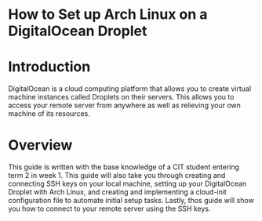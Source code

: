 # How to Set up Arch Linux on a DigitalOcean Droplet

# Introduction
DigitalOcean is a cloud computing platform that allows you to create virtual machine instances called Droplets on their servers. This allows you to access your remote server from anywhere as well as relieving your own machine of its resources.

# Overview
This guide is written with the base knowledge of a CIT student entering term 2 in week 1. This guide will also take you through creating and connecting SSH keys on your local machine, setting up your DigitalOcean Droplet with Arch Linux, and creating and implementing a cloud-init configuration file to automate initial setup tasks. Lastly, thos guide will show you how to connect to your remote server using the SSH keys.